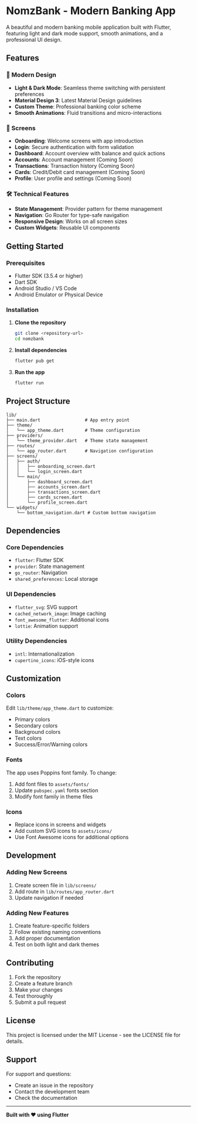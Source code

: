 # NomzBank - Modern Banking App

A beautiful and modern banking mobile application built with Flutter, featuring light and dark mode support, smooth animations, and a professional UI design.

## Features

### 🎨 Modern Design
- **Light & Dark Mode**: Seamless theme switching with persistent preferences
- **Material Design 3**: Latest Material Design guidelines
- **Custom Theme**: Professional banking color scheme
- **Smooth Animations**: Fluid transitions and micro-interactions

### 📱 Screens
- **Onboarding**: Welcome screens with app introduction
- **Login**: Secure authentication with form validation
- **Dashboard**: Account overview with balance and quick actions
- **Accounts**: Account management (Coming Soon)
- **Transactions**: Transaction history (Coming Soon)
- **Cards**: Credit/Debit card management (Coming Soon)
- **Profile**: User profile and settings (Coming Soon)

### 🛠 Technical Features
- **State Management**: Provider pattern for theme management
- **Navigation**: Go Router for type-safe navigation
- **Responsive Design**: Works on all screen sizes
- **Custom Widgets**: Reusable UI components

## Getting Started

### Prerequisites
- Flutter SDK (3.5.4 or higher)
- Dart SDK
- Android Studio / VS Code
- Android Emulator or Physical Device

### Installation

1. **Clone the repository**
   ```bash
   git clone <repository-url>
   cd nomzbank
   ```

2. **Install dependencies**
   ```bash
   flutter pub get
   ```

3. **Run the app**
   ```bash
   flutter run
   ```

## Project Structure

```
lib/
├── main.dart                 # App entry point
├── theme/
│   └── app_theme.dart        # Theme configuration
├── providers/
│   └── theme_provider.dart   # Theme state management
├── routes/
│   └── app_router.dart       # Navigation configuration
├── screens/
│   ├── auth/
│   │   ├── onboarding_screen.dart
│   │   └── login_screen.dart
│   └── main/
│       ├── dashboard_screen.dart
│       ├── accounts_screen.dart
│       ├── transactions_screen.dart
│       ├── cards_screen.dart
│       └── profile_screen.dart
└── widgets/
    └── bottom_navigation.dart # Custom bottom navigation
```

## Dependencies

### Core Dependencies
- `flutter`: Flutter SDK
- `provider`: State management
- `go_router`: Navigation
- `shared_preferences`: Local storage

### UI Dependencies
- `flutter_svg`: SVG support
- `cached_network_image`: Image caching
- `font_awesome_flutter`: Additional icons
- `lottie`: Animation support

### Utility Dependencies
- `intl`: Internationalization
- `cupertino_icons`: iOS-style icons

## Customization

### Colors
Edit `lib/theme/app_theme.dart` to customize:
- Primary colors
- Secondary colors
- Background colors
- Text colors
- Success/Error/Warning colors

### Fonts
The app uses Poppins font family. To change:
1. Add font files to `assets/fonts/`
2. Update `pubspec.yaml` fonts section
3. Modify font family in theme files

### Icons
- Replace icons in screens and widgets
- Add custom SVG icons to `assets/icons/`
- Use Font Awesome icons for additional options

## Development

### Adding New Screens
1. Create screen file in `lib/screens/`
2. Add route in `lib/routes/app_router.dart`
3. Update navigation if needed

### Adding New Features
1. Create feature-specific folders
2. Follow existing naming conventions
3. Add proper documentation
4. Test on both light and dark themes

## Contributing

1. Fork the repository
2. Create a feature branch
3. Make your changes
4. Test thoroughly
5. Submit a pull request

## License

This project is licensed under the MIT License - see the LICENSE file for details.

## Support

For support and questions:
- Create an issue in the repository
- Contact the development team
- Check the documentation

---

**Built with ❤️ using Flutter**
